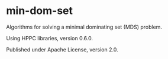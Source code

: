 min-dom-set
===========

Algorithms for solving a minimal dominating set (MDS) problem.

Using HPPC libraries, version 0.6.0.

Published under Apache License, version 2.0.

